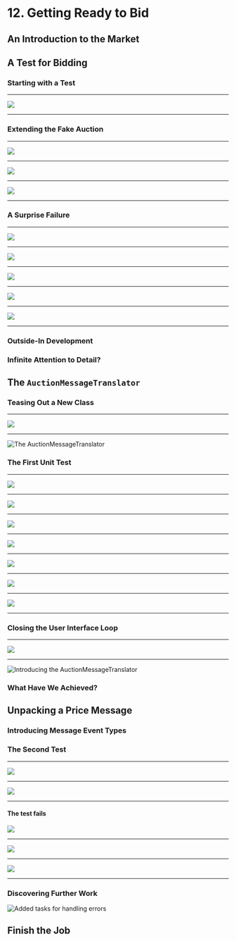 # 12. Getting Ready to Bid

## An Introduction to the Market

## A Test for Bidding

### Starting with a Test 

------------------------------------------------------------------------------------------------------------------------
![](https://www.safaribooksonline.com/library/view/growing-object-oriented-software/9780321574442/graphics/106pro01.jpg)

------------------------------------------------------------------------------------------------------------------------

### Extending the Fake Auction 

------------------------------------------------------------------------------------------------------------------------
![](https://www.safaribooksonline.com/library/view/growing-object-oriented-software/9780321574442/graphics/107pro01.jpg)

------------------------------------------------------------------------------------------------------------------------
![](https://www.safaribooksonline.com/library/view/growing-object-oriented-software/9780321574442/graphics/108pro01.jpg)

------------------------------------------------------------------------------------------------------------------------
![](https://www.safaribooksonline.com/library/view/growing-object-oriented-software/9780321574442/graphics/109pro01.jpg)

------------------------------------------------------------------------------------------------------------------------

### A Surprise Failure 

------------------------------------------------------------------------------------------------------------------------
![](https://www.safaribooksonline.com/library/view/growing-object-oriented-software/9780321574442/graphics/110pro01.jpg)

------------------------------------------------------------------------------------------------------------------------
![](https://www.safaribooksonline.com/library/view/growing-object-oriented-software/9780321574442/graphics/110pro02.jpg)

------------------------------------------------------------------------------------------------------------------------
![](https://www.safaribooksonline.com/library/view/growing-object-oriented-software/9780321574442/graphics/111pro01.jpg)

------------------------------------------------------------------------------------------------------------------------
![](https://www.safaribooksonline.com/library/view/growing-object-oriented-software/9780321574442/graphics/111pro02.jpg)

------------------------------------------------------------------------------------------------------------------------
![](https://www.safaribooksonline.com/library/view/growing-object-oriented-software/9780321574442/graphics/111pro03.jpg)

------------------------------------------------------------------------------------------------------------------------

### Outside-In Development 

### Infinite Attention to Detail? 

## The `AuctionMessageTranslator`

### Teasing Out a New Class 

------------------------------------------------------------------------------------------------------------------------
![](https://www.safaribooksonline.com/library/view/growing-object-oriented-software/9780321574442/graphics/113pro01.jpg)

------------------------------------------------------------------------------------------------------------------------

![The AuctionMessageTranslator](https://www.safaribooksonline.com/library/view/growing-object-oriented-software/9780321574442/graphics/12fig01.jpg "The AuctionMessageTranslator")

### The First Unit Test 

------------------------------------------------------------------------------------------------------------------------
![](https://www.safaribooksonline.com/library/view/growing-object-oriented-software/9780321574442/graphics/114pro01.jpg)

------------------------------------------------------------------------------------------------------------------------
![](https://www.safaribooksonline.com/library/view/growing-object-oriented-software/9780321574442/graphics/114pro02.jpg)

------------------------------------------------------------------------------------------------------------------------
![](https://www.safaribooksonline.com/library/view/growing-object-oriented-software/9780321574442/graphics/115pro01.jpg)

------------------------------------------------------------------------------------------------------------------------
![](https://www.safaribooksonline.com/library/view/growing-object-oriented-software/9780321574442/graphics/115pro02.jpg)

------------------------------------------------------------------------------------------------------------------------
![](https://www.safaribooksonline.com/library/view/growing-object-oriented-software/9780321574442/graphics/116pro01.jpg)

------------------------------------------------------------------------------------------------------------------------
![](https://www.safaribooksonline.com/library/view/growing-object-oriented-software/9780321574442/graphics/116pro02.jpg)

------------------------------------------------------------------------------------------------------------------------
![](https://www.safaribooksonline.com/library/view/growing-object-oriented-software/9780321574442/graphics/116pro03.jpg)

------------------------------------------------------------------------------------------------------------------------

### Closing the User Interface Loop 

------------------------------------------------------------------------------------------------------------------------
![](https://www.safaribooksonline.com/library/view/growing-object-oriented-software/9780321574442/graphics/117pro01.jpg)

------------------------------------------------------------------------------------------------------------------------

![Introducing the AuctionMessageTranslator](https://www.safaribooksonline.com/library/view/growing-object-oriented-software/9780321574442/graphics/12fig02.jpg "Introducing the AuctionMessageTranslator")

### What Have We Achieved? 

## Unpacking a Price Message

### Introducing Message Event Types

### The Second Test

------------------------------------------------------------------------------------------------------------------------
![](https://www.safaribooksonline.com/library/view/growing-object-oriented-software/9780321574442/graphics/118pro01.jpg)

------------------------------------------------------------------------------------------------------------------------
![](https://www.safaribooksonline.com/library/view/growing-object-oriented-software/9780321574442/graphics/119pro01.jpg)

------------------------------------------------------------------------------------------------------------------------
#### The test fails

![](https://www.safaribooksonline.com/library/view/growing-object-oriented-software/9780321574442/graphics/119pro02.jpg)

------------------------------------------------------------------------------------------------------------------------
![](https://www.safaribooksonline.com/library/view/growing-object-oriented-software/9780321574442/graphics/120pro01.jpg)

------------------------------------------------------------------------------------------------------------------------
![](https://www.safaribooksonline.com/library/view/growing-object-oriented-software/9780321574442/graphics/120pro02.jpg)

------------------------------------------------------------------------------------------------------------------------

### Discovering Further Work

![Added tasks for handling errors](https://www.safaribooksonline.com/library/view/growing-object-oriented-software/9780321574442/graphics/12fig03.jpg "Added tasks for handling errors")

## Finish the Job
